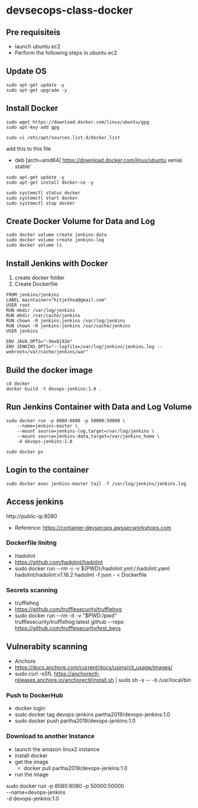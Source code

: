 # devsecops-class-docker

## Pre requisiteis
- launch ubuntu ec2
- Perform the following steps in ubuntu ec2

## Update OS

```
sudo apt-get update -y
sudo apt-get upgrade -y
```
## Install Docker

```
sudo wget https://download.docker.com/linux/ubuntu/gpg
sudo apt-key add gpg
```

```
sudo vi /etc/apt/sources.list.d/docker.list
```
add this to this file 
- deb [arch=amd64] https://download.docker.com/linux/ubuntu xenial stable'

```
sudo apt-get update -y
sudo apt-get install docker-ce -y

sudo systemctl status docker
sudo systemctl start docker
sudo systemctl stop docker
```

## Create Docker Volume for Data and Log
```
sudo docker volume create jenkins-data
sudo docker volume create jenkins-log
sudo docker volume ls
```
## Install Jenkins with Docker

1. create docker folder
2. Create Dockerfile
```
FROM jenkins/jenkins
LABEL maintainer="hitjethva@gmail.com"
USER root
RUN mkdir /var/log/jenkins
RUN mkdir /var/cache/jenkins
RUN chown -R jenkins:jenkins /var/log/jenkins
RUN chown -R jenkins:jenkins /var/cache/jenkins
USER jenkins
 
ENV JAVA_OPTS="-Xmx8192m"
ENV JENKINS_OPTS="--logfile=/var/log/jenkins/jenkins.log --webroot=/var/cache/jenkins/war"
```

## Build the docker image
```
cd docker
docker build -t devops-jenkins:1.0 .
```

## Run Jenkins Container with Data and Log Volume
```
sudo docker run -p 8080:8080 -p 50000:50000 \
    --name=jenkins-master \
    --mount source=jenkins-log,target=/var/log/jenkins \
    --mount source=jenkins-data,target=/var/jenkins_home \
    -d devops-jenkins:1.0

sudo docker ps
```
## Login to the container
```
sudo docker exec jenkins-master tail -f /var/log/jenkins/jenkins.log
```
## Access jenkins
http://public-ip:8080

- Reference: https://container-devsecops.awssecworkshops.com

### Dockerfile linitng
- Hadolint
- https://github.com/hadolint/hadolint
- sudo docker run --rm -i -v ${PWD}/hadolint.yml:/.hadolint.yaml hadolint/hadolint:v1.16.2 hadolint -f json - < Dockerfile

### Secrets scanning
- trufflehog
- https://github.com/trufflesecurity/trufflehog
- sudo docker run --rm -it -v "$PWD:/pwd" trufflesecurity/trufflehog:latest github --repo https://github.com/trufflesecurity/test_keys
 

## Vulnerabity scanning
- Anchore
- https://docs.anchore.com/current/docs/using/cli_usage/images/
- sudo curl -sSfL  https://anchorectl-releases.anchore.io/anchorectl/install.sh  | sudo sh -s -- -b /usr/local/bin

### Push to DockerHub
- docker login
- sudo docker tag devops-jenkins partha2019/devops-jenkins:1.0
- sudo docker push partha2019/devops-jenkins:1.0

### Download to another Instance
- launch the amazon linux2 instance
- install docker
- get the image
  * docker pull partha2019/devops-jenkins:1.0
- run the image

sudo docker run -p 8080:8080 -p 50000:50000 \
    --name=devops-jenkins \
    -d devops-jenkins:1.0